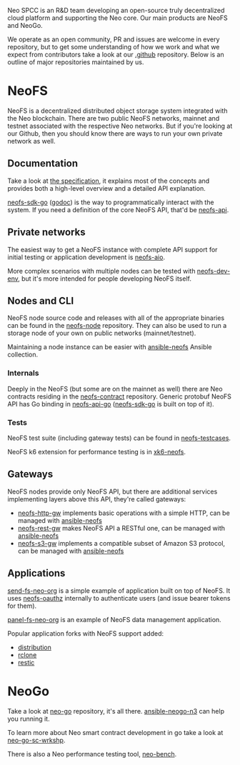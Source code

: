 Neo SPCC is an R&D team developing an open-source truly decentralized cloud
platform and supporting the Neo core. Our main products are NeoFS and NeoGo.

We operate as an open community, PR and issues are welcome in every repository,
but to get some understanding of how we work and what we expect from
contributors take a look at our [.github](https://github.com/nspcc-dev/.github)
repository. Below is an outline of major repositories maintained by us.

# NeoFS

NeoFS is a decentralized distributed object storage system integrated with the
Neo blockchain. There are two public NeoFS networks, mainnet and testnet
associated with the respective Neo networks. But if you're looking at our
Github, then you should know there are ways to run your own private network
as well.

## Documentation

Take a look at [the specification](https://github.com/nspcc-dev/neofs-spec), it
explains most of the concepts and provides both a high-level overview and a
detailed API explanation.

[neofs-sdk-go](https://github.com/nspcc-dev/neofs-sdk-go/) ([godoc](https://pkg.go.dev/github.com/nspcc-dev/neofs-sdk-go))
is the way to programmatically interact with the system. If you need a
definition of the core NeoFS API, that'd be [neofs-api](https://github.com/nspcc-dev/neofs-api).

## Private networks

The easiest way to get a NeoFS instance with complete API support for initial
testing or application development is [neofs-aio](https://github.com/nspcc-dev/neofs-aio).

More complex scenarios with multiple nodes can be tested with [neofs-dev-env](https://github.com/nspcc-dev/neofs-dev-env/),
but it's more intended for people developing NeoFS itself.

## Nodes and CLI

NeoFS node source code and releases with all of the appropriate binaries can be
found in the [neofs-node](https://github.com/nspcc-dev/neofs-node) repository.
They can also be used to run a storage node of your own on public networks
(mainnet/testnet).

Maintaining a node instance can be easier with [ansible-neofs](https://github.com/nspcc-dev/ansible-neofs)
Ansible collection.

### Internals

Deeply in the NeoFS (but some are on the mainnet as well) there are Neo
contracts residing in the [neofs-contract](https://github.com/nspcc-dev/neofs-contract)
repository. Generic protobuf NeoFS API has Go binding in [neofs-api-go](https://github.com/nspcc-dev/neofs-api-go)
([neofs-sdk-go](https://github.com/nspcc-dev/neofs-sdk-go) is built on top of it).

### Tests

NeoFS test suite (including gateway tests) can be found in [neofs-testcases](https://github.com/nspcc-dev/neofs-testcases).

NeoFS k6 extension for performance testing is in [xk6-neofs](https://github.com/nspcc-dev/xk6-neofs).

## Gateways

NeoFS nodes provide only NeoFS API, but there are additional services
implementing layers above this API, they're called gateways:
 * [neofs-http-gw](https://github.com/nspcc-dev/neofs-http-gw) implements basic operations with a simple HTTP, can be managed with [ansible-neofs](https://github.com/nspcc-dev/ansible-neofs)
 * [neofs-rest-gw](https://github.com/nspcc-dev/neofs-rest-gw) makes NeoFS API a RESTful one, can be managed with [ansible-neofs](https://github.com/nspcc-dev/ansible-neofs)
 * [neofs-s3-gw](https://github.com/nspcc-dev/neofs-s3-gw) implements a compatible subset of Amazon S3 protocol, can be managed with [ansible-neofs](https://github.com/nspcc-dev/ansible-neofs)

## Applications

[send-fs-neo-org](https://github.com/nspcc-dev/send-fs-neo-org) is a simple
example of application built on top of NeoFS. It uses [neofs-oauthz](https://github.com/nspcc-dev/neofs-oauthz)
internally to authenticate users (and issue bearer tokens for them).

[panel-fs-neo-org](https://github.com/nspcc-dev/panel-fs-neo-org) is an example
of NeoFS data management application.

Popular application forks with NeoFS support added:
 * [distribution](https://github.com/nspcc-dev/distribution)
 * [rclone](https://github.com/nspcc-dev/rclone)
 * [restic](https://github.com/nspcc-dev/restic)

# NeoGo

Take a look at [neo-go](https://github.com/nspcc-dev/neo-go) repository, it's
all there. [ansible-neogo-n3](https://github.com/nspcc-dev/ansible-neogo-n3)
can help you running it.

To learn more about Neo smart contract development in go take a look at [neo-go-sc-wrkshp](https://github.com/nspcc-dev/neo-go-sc-wrkshp).

There is also a Neo performance testing tool, [neo-bench](https://github.com/nspcc-dev/neo-bench).
